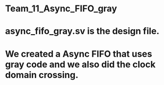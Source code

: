 # Team_11_Async_FIFO_gray
# async_fifo_gray.sv is the design file.
# We created a Async FIFO that uses gray code and we also did the clock domain crossing.
